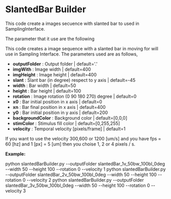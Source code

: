 # SlantedBar Builder


This code create a images secuence with slanted bar to used in SamplingInterface.

The parameter that it use are the following

This code creates a image sequence with a slanted bar in moving for will use in Sampling Interface.
The parameters used are as follows,

* **outputFolder** : 	Output folder | default='.'
* **imgWith** : 		Image width | default=400
* **imgHeight** : 	Image height | default=400
* **slant** : 		Slant bar (in degree) respect to y axis | default=-45
* **width** : 		Bar width | default=50
* **height** : 		Bar height | default=100
* **rotation** : 	Image rotation (0 90 180 270) degree | default=0
* **x0** : 			Bar initial position in x axis | default=0
* **xn** : 			Bar final position in x axis | default=400
* **y0** : 			Bar initial position in y axis | default=200
* **backgroundColor** : Background color | default=[0,0,0]
* **stimColor** : 	Stimulus fill color | default=[0,255,255]
* **velocity** : 		Temporal velocity [pixels/frame]  | default=1



If you want to use the velocity 300,600 or 1200 [um/s] and you have fps = 60 [hz] and 1 [px] = 5 [um] then
you choise 1, 2 or 4 pixels / s.

**Example:**

python slantedBarBuilder.py --outputFolder slantedBar_1v_50bw_100bl_0deg --width 50 --height 100 --rotation 0 --velocity 1
python slantedBarBuilder.py --outputFolder slantedBar_2v_50bw_100bl_0deg --width 50 --height 100 --rotation 0 --velocity 2
python slantedBarBuilder.py --outputFolder slantedBar_3v_50bw_100bl_0deg --width 50 --height 100 --rotation 0 --velocity 3